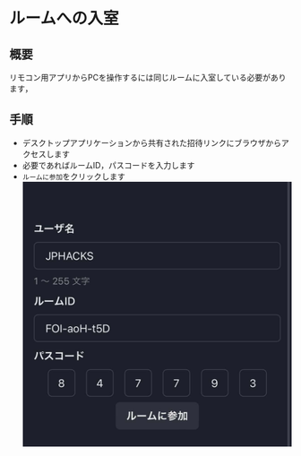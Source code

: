 # ルームへの入室

## 概要

リモコン用アプリからPCを操作するには同じルームに入室している必要があります，

## 手順

- デスクトップアプリケーションから共有された招待リンクにブラウザからアクセスします
- 必要であればルームID，パスコードを入力します
- `ルームに参加`をクリックします
![ルームに参加](../assets/join_from_webapp.png)
